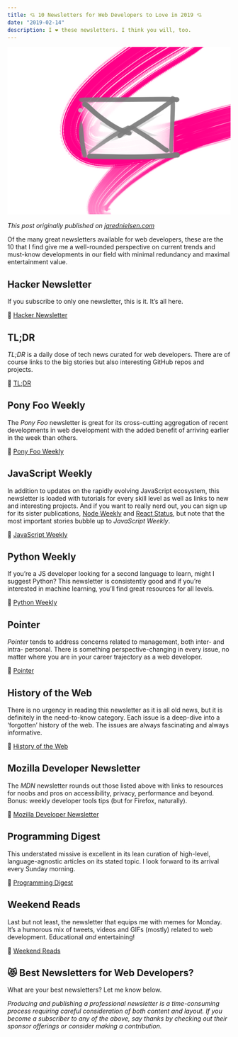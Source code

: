 ```yaml
---
title: 💘 10 Newsletters for Web Developers to Love in 2019 💘
date: "2019-02-14"
description: I ❤️ these newsletters. I think you will, too.
---
```

![Best Newsletters for Web Developers in 2019](./jared-nielsen-2019-best-newsletters-web-developers.png)

_This post originally published on [jarednielsen.com](http://jarednielsen.com/2019-best-newsletters-web-developers/)_

Of the many great newsletters available for web developers, these are the 10 that I find give me a well-rounded perspective on current trends and must-know developments in our field with minimal redundancy and maximal entertainment value.

## Hacker Newsletter

If you subscribe to only one newsletter, this is it. It’s all here.

💌 [Hacker Newsletter](https://hackernewsletter.com/)

## TL;DR

_TL;DR_ is a daily dose of tech news curated for web developers. There are of course links to the big stories but also interesting GitHub repos and projects.

💌 [TL;DR](https://www.tldrnewsletter.com/)

## Pony Foo Weekly

The _Pony Foo_ newsletter is great for its cross-cutting aggregation of recent developments in web development with the added benefit of arriving earlier in the week than others.

💌 [Pony Foo Weekly](https://ponyfoo.com/weekly)

## JavaScript Weekly

In addition to updates on the rapidly evolving JavaScript ecosystem, this newsletter is loaded with tutorials for every skill level as well as links to new and interesting projects. And if you want to really nerd out, you can sign up for its sister publications, [Node Weekly](https://nodeweekly.com/) and [React Status](https://react.statuscode.com/), but note that the most important stories bubble up to _JavaScript Weekly_.

💌 [JavaScript Weekly](https://javascriptweekly.com/)

## Python Weekly

If you’re a JS developer looking for a second language to learn, might I suggest Python? This newsletter is consistently good and if you’re interested in machine learning, you’ll find great resources for all levels.

💌 [Python Weekly](https://www.pythonweekly.com/)

## Pointer

_Pointer_ tends to address concerns related to management, both inter- and intra- personal. There is something perspective-changing in every issue, no matter where you are in your career trajectory as a web developer.

💌 [Pointer](http://www.pointer.io/)

## History of the Web

There is no urgency in reading this newsletter as it is all old news, but it is definitely in the need-to-know category. Each issue is a deep-dive into a ‘forgotten’ history of the web. The issues are always fascinating and always informative.

💌 [History of the Web](https://thehistoryoftheweb.com/)

## Mozilla Developer Newsletter

The _MDN_ newsletter rounds out those listed above with links to resources for noobs and pros on accessibility, privacy, performance and beyond. Bonus: weekly developer tools tips (but for Firefox, naturally).

💌 [Mozilla Developer Newsletter](https://www.mozilla.org/en-US/newsletter/developer/)

## Programming Digest

This understated missive is excellent in its lean curation of high-level, language-agnostic articles on its stated topic. I look forward to its arrival every Sunday morning.

💌 [Programming Digest](https://programmingdigest.net/)

## Weekend Reads

Last but not least, the newsletter that equips me with memes for Monday. It’s a humorous mix of tweets, videos and GIFs (mostly) related to web development. Educational _and_ entertaining!

💌 [Weekend Reads](https://labnotes.org/)

## 😻 Best Newsletters for Web Developers?

What are your best newsletters? Let me know below.

_Producing and publishing a professional newsletter is a time-consuming process requiring careful consideration of both content and layout. If you become a subscriber to any of the above, say thanks by checking out their sponsor offerings or consider making a contribution._
